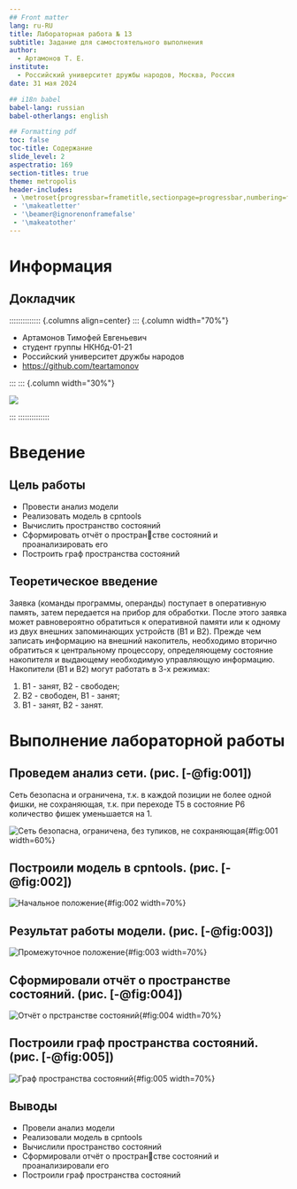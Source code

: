 ```yaml
---
## Front matter
lang: ru-RU
title: Лабораторная работа № 13
subtitle: Задание для самостоятельного выполнения
author:
  - Артамонов Т. Е.
institute:
  - Российский университет дружбы народов, Москва, Россия
date: 31 мая 2024

## i18n babel
babel-lang: russian
babel-otherlangs: english

## Formatting pdf
toc: false
toc-title: Содержание
slide_level: 2
aspectratio: 169
section-titles: true
theme: metropolis
header-includes:
 - \metroset{progressbar=frametitle,sectionpage=progressbar,numbering=fraction}
 - '\makeatletter'
 - '\beamer@ignorenonframefalse'
 - '\makeatother'
---
```


# Информация

## Докладчик

:::::::::::::: {.columns align=center}
::: {.column width="70%"}

  * Артамонов Тимофей Евгеньевич
  * студент группы НКНбд-01-21
  * Российский университет дружбы народов
  * <https://github.com/teartamonov>

:::
::: {.column width="30%"}

![](image/ava.jpg)

:::
::::::::::::::

# Введение

## Цель работы

- Провести анализ модели
- Реализовать модель в cpntools
- Вычислить пространство состояний
- Сформировать отчёт о пространстве состояний и проанализировать его
- Построить граф пространства состояний

## Теоретическое введение

Заявка (команды программы, операнды) поступает в оперативную память, затем передается на прибор для обработки. 
После этого заявка может равновероятно обратиться к оперативной памяти или к одному из двух внешних запоминающих устройств (B1 и B2). 
Прежде чем записать информацию на внешний накопитель, необходимо вторично обратиться к центральному процессору, определяющему состояние накопителя и выдающему необходимую управляющую информацию. Накопители (B1 и B2) могут работать в 3-х режимах:
1) B1 - занят, B2 - свободен;
2) B2 - свободен, B1 - занят;
3) B1 - занят, B2 - занят.

# Выполнение лабораторной работы

## Проведем анализ сети. (рис. [-@fig:001])

Сеть безопасна и ограничена, т.к. в каждой позиции не более одной фишки, не сохраняющая, т.к. при переходе T5 в состояние P6 количество фишек уменьшается на 1.

![Сеть безопасна, ограничена, без тупиков, не сохраняющая](image/1.PNG){#fig:001 width=60%}

## Построили модель в cpntools. (рис. [-@fig:002])

![Начальное положение](image/2.PNG){#fig:002 width=70%}

## Результат работы модели. (рис. [-@fig:003])

![Промежуточное положение](image/3.PNG){#fig:003 width=70%}

## Сформировали отчёт о пространстве состояний. (рис. [-@fig:004])

![Отчёт о прстранстве состояний](image/4.PNG){#fig:004 width=70%}

## Построили граф пространства состояний. (рис. [-@fig:005])

![Граф пространства состояний](image/5.PNG){#fig:005 width=70%}

## Выводы

- Провели анализ модели
- Реализовали модель в cpntools
- Вычислили пространство состояний
- Сформировали отчёт о пространстве состояний и проанализировали его
- Построили граф пространства состояний
